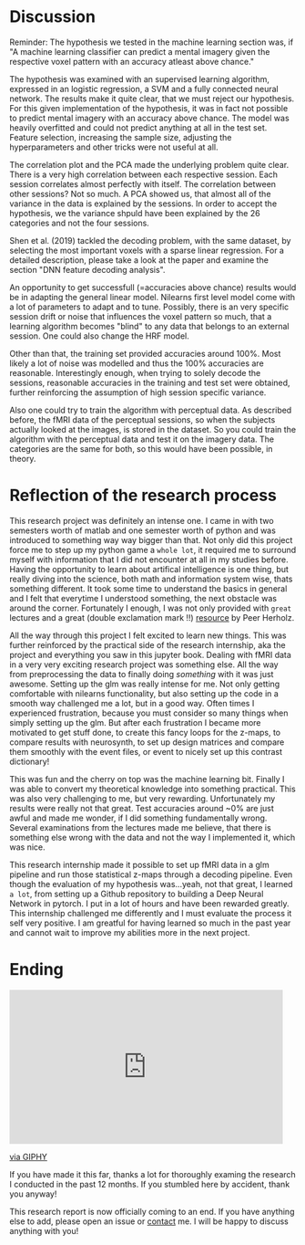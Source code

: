 # Discussion

Reminder: The hypothesis we tested in the machine learning section was, if "A machine learning classifier can predict a mental imagery given the respective voxel pattern with an accuracy atleast above chance."

The hypothesis was examined with an supervised learning algorithm, expressed in an logistic regression, a SVM and a fully connected neural network. The results make it quite clear, that we must reject our hypothesis. For this given implementation of the hypothesis, it was in fact not possible to predict mental imagery with an accuracy above chance. The model was heavily overfitted and could not predict anything at all in the test set. Feature selection, increasing the sample size, adjusting the hyperparameters and other tricks were not useful at all.

The correlation plot and the PCA made the underlying problem quite clear. There is a very high correlation between each respective session. Each session correlates almost perfectly with itself. The correlation between other sessions? Not so much. A PCA showed us, that almost all of the variance in the data is explained by the sessions. In order to accept the hypothesis, we  the variance shpuld have been explained by the 26 categories and not the four sessions.

Shen et al. (2019) tackled the decoding problem, with the same dataset, by selecting the most important voxels with a sparse linear regression. For a detailed description, please take a look at the paper and examine the section "DNN feature decoding analysis".

An opportunity to get successfull (=accuracies above chance) results would be in adapting the general linear model. Nilearns first level model come with a lot of parameters to adapt and to tune. Possibly, there is an very specific session drift or noise that influences the voxel pattern so much, that a learning algorithm becomes "blind" to any data that belongs to an external session. One could also change the HRF model. 

Other than that, the training set provided accuracies around 100%. Most likely a lot of noise was modelled and thus the 100% accuracies are reasonable.
Interestingly enough, when trying to solely decode the sessions, reasonable accuracies in the training and test set were obtained, further reinforcing the assumption of high session specific variance.

Also one could try to train the algorithm with perceptual data. As described before, the fMRI data of the perceptual sessions, so when the subjects actually looked at the images, is stored in the dataset. So you could train the algorithm with the perceptual data and test it on the imagery data. The categories are the same for both, so this would have been possible, in theory.

# Reflection of the research process

This research project was definitely an intense one. I came in with two semesters worth of matlab and one semester worth of python and was introduced to something way way bigger than that.
Not only did this project force me to step up my python game a `whole lot`, it required me to surround myself with information that I did not encounter at all in my studies before.
Having the opportunity to learn about artifical intelligence is one thing, but really diving into the science, both math and information system wise, thats something different. 
It took some time to understand the basics in general and I felt that everytime I understood something, the next obstacle was around the corner. Fortunately I enough, I was not only provided with `great` lectures and a great (double exclamation mark !!) [resource](https://peerherholz.github.io/Cog_Com_Neuro_ML_DL/) by Peer Herholz.

All the way through this project I felt excited to learn new things. This was further reinforced by the practical side of the research internship, aka the project and everything you saw in this jupyter book.
Dealing with fMRI data in a very very exciting research project was something else. All the way from preprocessing the data to finally doing *something* with it was just awesome. Setting up the glm was really intense for me. Not only getting comfortable with nilearns functionality, but also setting up the code in a smooth way challenged me a lot, but in a good way. Often times I experienced frustration, because you must consider so many things when simply setting up the glm. But after each frustration I became more motivated to get stuff done, to create this fancy loops for the z-maps, to compare results with neurosynth, to set up design matrices and compare them smoothly with the event files, or event to nicely set up this contrast dictionary!

This was fun and the cherry on top was the machine learning bit. Finally I was able to convert my theoretical knowledge into something practical. This was also very challenging to me, but very rewarding. 
Unfortunately my results were really not that great. Test accuracies around ~0% are just awful and made me wonder, if I did something fundamentally wrong. Several examinations from the lectures made me believe, that there is something else wrong with the data and not the way I implemented it, which was nice.

This research internship made it possible to set up fMRI data in a glm pipeline and run those statistical z-maps through a decoding pipeline. Even though the evaluation of my hypothesis was...yeah, not that great, I learned `a lot`, from setting up a Github repository to building a Deep Neural Network in pytorch. I put in a lot of hours and have been rewarded greatly. This internship challenged me differently and I must evaluate the process it self very positive. I am greatful for having learned so much in the past year and cannot wait to improve my abilities more in the next project.

# Ending

<iframe src="https://giphy.com/embed/3EvqXUZbb8iui6AXT7" width="480" height="270" frameBorder="0" class="giphy-embed" allowFullScreen></iframe><p><a href="https://giphy.com/gifs/theblock-channel-9-block-the-2022-3EvqXUZbb8iui6AXT7">via GIPHY</a></p>

If you have made it this far, thanks a lot for thoroughly examing the research I conducted in the past 12 months. If you stumbled here by accident, thank you anyway!

This research report is now officially coming to an end.
If you have anything else to add, please open an issue or [contact](paulijanos@gmail.com) me. I will be happy to discuss anything with you!